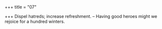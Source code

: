 +++
title = "07"

+++
Dispel hatreds; increase refreshment. – Having good heroes might we  rejoice for a hundred winters.  